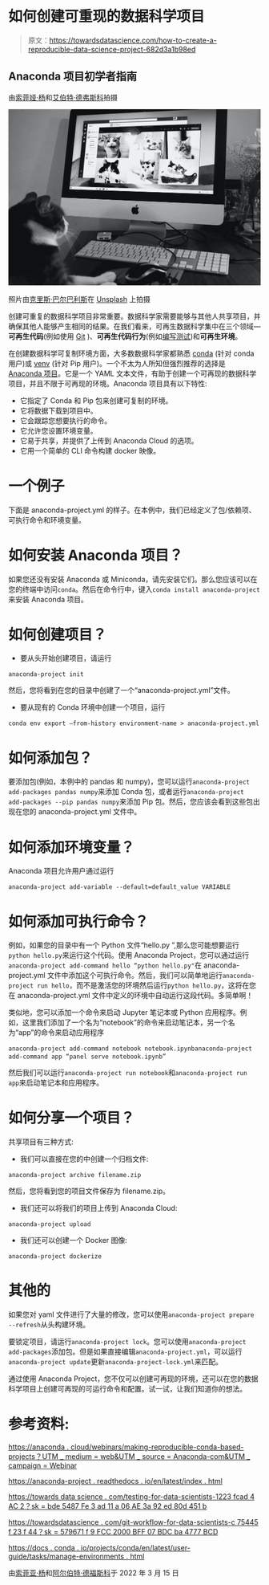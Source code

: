 # 如何创建可重现的数据科学项目

> 原文：<https://towardsdatascience.com/how-to-create-a-reproducible-data-science-project-682d3a1b98ed>

## Anaconda 项目初学者指南

由[索菲娅·杨](https://sophiamyang.medium.com/)和[艾伯特·德弗斯科](https://www.linkedin.com/in/albertdefusco/)拍摄

![](img/e8fb3c95584b16a9148ea9760c1824f8.png)

照片由[克里斯·巴尔巴利斯](https://unsplash.com/@cbarbalis?utm_source=unsplash&utm_medium=referral&utm_content=creditCopyText)在 [Unsplash](https://unsplash.com/?utm_source=unsplash&utm_medium=referral&utm_content=creditCopyText) 上拍摄

创建可重复的数据科学项目非常重要。数据科学家需要能够与其他人共享项目，并确保其他人能够产生相同的结果。在我们看来，可再生数据科学集中在三个领域— **可再生代码**(例如使用 [Git](/git-workflow-for-data-scientists-c75445f23f44?sk=579671f9fcc2000bff07bdcba4777bcd) )、**可再生代码行为**(例如[编写测试](/testing-for-data-scientists-1223fcad4ac2?sk=bde5487fe3ad11a06ae3a92ed80d451b))和**可再生环境**。

在创建数据科学可复制环境方面，大多数数据科学家都熟悉 [conda](https://docs.conda.io/projects/conda/en/latest/user-guide/tasks/manage-environments.html) (针对 conda 用户)或 [venv](https://docs.python.org/3/library/venv.html) (针对 Pip 用户)。一个不太为人所知但强烈推荐的选择是 [Anaconda 项目](https://anaconda-project.readthedocs.io/en/latest/getting-started.html)。它是一个 YAML 文本文件，有助于创建一个可再现的数据科学项目，并且不限于可再现的环境。Anaconda 项目具有以下特性:

*   它指定了 Conda 和 Pip 包来创建可复制的环境。
*   它将数据下载到项目中。
*   它会跟踪您想要执行的命令。
*   它允许您设置环境变量。
*   它易于共享，并提供了上传到 Anaconda Cloud 的选项。
*   它用一个简单的 CLI 命令构建 docker 映像。

# **一个例子**

下面是 anaconda-project.yml 的样子。在本例中，我们已经定义了包/依赖项、可执行命令和环境变量。

# **如何安装 Anaconda 项目？**

如果您还没有安装 Anaconda 或 Miniconda，请先安装它们。那么您应该可以在您的终端中访问`conda`。然后在命令行中，键入`conda install anaconda-project`来安装 Anaconda 项目。

# **如何创建项目？**

*   要从头开始创建项目，请运行

```
anaconda-project init
```

然后，您将看到在您的目录中创建了一个“anaconda-project.yml”文件。

*   要从现有的 Conda 环境中创建一个项目，运行

```
conda env export –from-history environment-name > anaconda-project.yml
```

# **如何添加包？**

要添加包(例如，本例中的 pandas 和 numpy)，您可以运行`anaconda-project add-packages pandas numpy`来添加 Conda 包，或者运行`anaconda-project add-packages --pip pandas numpy`来添加 Pip 包。然后，您应该会看到这些包出现在您的 anaconda-project.yml 文件中。

# **如何添加环境变量？**

Anaconda 项目允许用户通过运行

```
anaconda-project add-variable --default=default_value VARIABLE
```

# **如何添加可执行命令？**

例如，如果您的目录中有一个 Python 文件“hello.py ”,那么您可能想要运行`python hello.py`来运行这个代码。使用 Anaconda Project，您可以通过运行`anaconda-project add-command hello “python hello.py"`在 anaconda-project.yml 文件中添加这个可执行命令。然后，我们可以简单地运行`anaconda-project run hello`，而不是激活您的环境然后运行`python hello.py`，这将在您在 anaconda-project.yml 文件中定义的环境中自动运行这段代码。多简单啊！

类似地，您可以添加一个命令来启动 Jupyter 笔记本或 Python 应用程序。例如，这里我们添加了一个名为“notebook”的命令来启动笔记本，另一个名为“app”的命令来启动应用程序

```
anaconda-project add-command notebook notebook.ipynbanaconda-project add-command app “panel serve notebook.ipynb”
```

然后我们可以运行`anaconda-project run notebook`和`anaconda-project run app`来启动笔记本和应用程序。

# **如何分享一个项目？**

共享项目有三种方式:

*   我们可以直接在您的中创建一个归档文件:

```
anaconda-project archive filename.zip
```

然后，您将看到您的项目文件保存为 filename.zip。

*   我们还可以将我们的项目上传到 Anaconda Cloud:

```
anaconda-project upload
```

*   我们还可以创建一个 Docker 图像:

```
anaconda-project dockerize
```

# 其他的

如果您对 yaml 文件进行了大量的修改，您可以使用`anaconda-project prepare --refresh`从头构建环境。

要锁定项目，请运行`anaconda-project lock`。您可以使用`anaconda-project add-packages`添加包。但是如果直接编辑`anaconda-project.yml`，可以运行`anaconda-project update`更新`anaconda-project-lock.yml`来匹配。

通过使用 Anaconda Project，您不仅可以创建可再现的环境，还可以在您的数据科学项目上创建可再现的可运行命令和配置。试一试，让我们知道你的想法。

# 参考资料:

[https://anaconda . cloud/webinars/making-reproducible-conda-based-projects？UTM _ medium = web&UTM _ source = Anaconda-com&UTM _ campaign = Webinar](https://anaconda.cloud/webinars/making-reproducible-conda-based-projects?utm_medium=web&utm_source=Anaconda-com&utm_campaign=Webinar)

[https://anaconda-project . readthedocs . io/en/latest/index . html](https://anaconda-project.readthedocs.io/en/latest/index.html)

[https://towards data science . com/testing-for-data-scientists-1223 fcad 4 AC 2？sk = bde 5487 Fe 3 ad 11 a 06 AE 3a 92 ed 80d 451 b](/testing-for-data-scientists-1223fcad4ac2?sk=bde5487fe3ad11a06ae3a92ed80d451b)

[https://towardsdatascience . com/git-workflow-for-data-scientists-c 75445 f 23 f 44？sk = 579671 f 9 FCC 2000 BFF 07 BDC ba 4777 BCD](/git-workflow-for-data-scientists-c75445f23f44?sk=579671f9fcc2000bff07bdcba4777bcd)

[https://docs . conda . io/projects/conda/en/latest/user-guide/tasks/manage-environments . html](https://docs.conda.io/projects/conda/en/latest/user-guide/tasks/manage-environments.html)

由[索菲亚·杨](https://sophiamyang.medium.com/)和[阿尔伯特·德福斯科](https://www.linkedin.com/in/albertdefusco/)于 2022 年 3 月 15 日